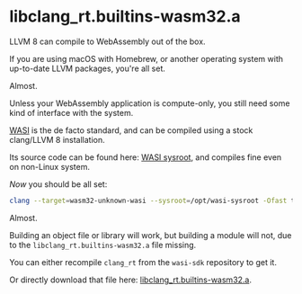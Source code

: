 # libclang_rt.builtins-wasm32.a

LLVM 8 can compile to WebAssembly out of the box.

If you are using macOS with Homebrew, or another operating system with up-to-date LLVM packages, you're all set.

Almost.

Unless your WebAssembly application is compute-only, you still need some kind of interface with the system.

[WASI](https://wasi.dev) is the de facto standard, and can be compiled using a stock clang/LLVM 8 installation.

Its source code can be found here: [WASI sysroot](https://github.com/CraneStation/wasi-sysroot), and compiles fine even on non-Linux system.

*Now* you should be all set:

```sh
clang --target=wasm32-unknown-wasi --sysroot=/opt/wasi-sysroot -Ofast test.c
```

Almost.

Building an object file or library will work, but building a module will not, due to the `libclang_rt.builtins-wasm32.a` file missing.

You can either recompile `clang_rt` from the `wasi-sdk` repository to get it.

Or directly download that file here: [libclang_rt.builtins-wasm32.a](precompiled/).
